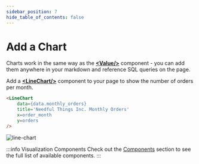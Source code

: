 ```yaml
---
sidebar_position: 7
hide_table_of_contents: false
---
```


# Add a Chart

Charts work in the same way as the [<span class="gradient">**&lt;Value/>**</span>](/components/text-components/value) component - you can add them anywhere in your markdown and reference SQL queries on the page.

Add a [<span class="gradient">**&lt;LineChart/>**</span>](/components/charts/line-chart) component to your page to show the number of orders per month.

```markdown title="Add to business-performance.md after the text with the <Value/> component:"
<LineChart 
    data={data.monthly_orders} 
    title='Needful Things Inc. Monthly Orders'
    x=order_month
    y=orders
/>
```



<div style={{textAlign: 'center'}}>

![line-chart](/img/tutorial-img/needful-things-first-chart.png)

</div>

:::info Visualization Components
Check out the [Components](/components/text-components/value) section to see the full list of available components.
:::